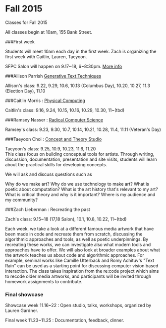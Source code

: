 # Fall 2015

Classes for Fall 2015 


All classes begin at 10am, 155 Bank Street. 

###First week

Students will meet 10am each day in the first week. Zach is organizing the first week with Caitlin, Lauren, Taeyoon. 

SFPC Salon will happen on 9.17~18, 6~8:30pm.  [More info](http://blog.sfpc.io/post/128720823751/sfpc-salon)
 


###Allison Parrish [Generative Text Techniques](https://github.com/aparrish/sfpc-gen-text-2015)



Allison's class: 9.22, 9.29, 10.6, 10.13 (Columbus Day), 10.20, 10.27, 11.3 (Election Day), 11.10



###Caitlin Morris : [Physical Computing ](https://github.com/caitlinmorris/sfpc-pcomp-2015)

 

Caitlin's class: 9.16, 9.24, 10.15, 10.16, 10.29, 10.30, 11~(tbd)   

 

###Ramsey Nasser : [Radical Computer Science](https://github.com/nasser/sfpc-2015)

Ramsey's class: 9.23, 9.30, 10.7, 10.14, 10.21, 10.28, 11.4, 11.11 (Veteran's Day) 
 
###Taeyoon Choi : [Concept and Theory Studio](https://github.com/tchoi8/ConceptsClass)
   

Taeyoon's class: 9.25, 10.9, 10.23, 11.6, 11.20  
This class focus on building conceptual tools for artists. Through writing, discussion, documentation, presentation and site visits, students will learn about the practical skills for developing concepts.

We will ask and discuss questions such as 

Why do we make art?
Why do we use technology to make art?
What is poetic about computation? 
What is the art history that's relevant to my art?
What is critical theory and why is it important?
Where is my audience and my community?

###Zach Lieberman : Recreating the past



Zach's class: 9.15~18 (17,18 Salon), 10.1, 10.8, 10.22, 11~(tbd) 



Each week, we take a look at a different famous media artwork that have been made in code and recreate them from scratch, discussing the algorithmic approaches and tools, as well as poetic underpinnings.  By recreating these works, we can investigate also what modern tools and approaches have to offer.  We will also look at broader examples about what the artwork teaches us about code and algorithmic approaches.  For example, seminal works like Camille Utterback and Romy Achituv's "Text Rain" can be used as a starting point for discussing computer vision based interaction.  The class takes inspiration from the re:code project which aims to recode older media artworks, and participants will be invited through homework assignments to contribute.   

### Final showcase



Showcase week 11.16~22 : Open studio, talks, workshops, organized by Lauren Gardner.  

Final week 11.23~11.25 : Documentation, feedback, dinner. 

